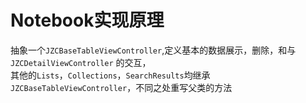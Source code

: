 # Notebook实现原理
抽象一个`JZCBaseTableViewController`,定义基本的数据展示，删除，和与`JZCDetailViewController` 的交互，  
其他的`Lists`，`Collections`，`SearchResults`均继承`JZCBaseTableViewController`，不同之处重写父类的方法
